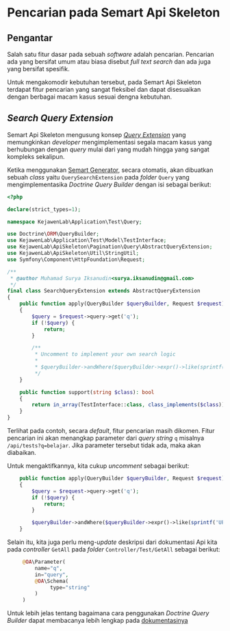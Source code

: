 # Pencarian pada Semart Api Skeleton

## Pengantar

Salah satu fitur dasar pada sebuah *software* adalah pencarian. Pencarian ada yang bersifat umum atau biasa disebut *full text search* dan ada juga yang bersifat spesifik.

Untuk mengakomodir kebutuhan tersebut, pada Semart Api Skeleton terdapat fitur pencarian yang sangat fleksibel dan dapat disesuaikan dengan berbagai macam kasus sesuai dengna kebutuhan.

## *Search Query Extension*

Semart Api Skeleton mengusung konsep [*Query Extension*](query_extension.md) yang memungkinkan *developer* mengimplementasi segala macam kasus yang berhubungan dengan *query* mulai dari yang mudah hingga yang sangat kompleks sekalipun.

Ketika menggunakan [Semart Generator](generator.md), secara otomatis, akan dibuatkan sebuah *class* yaitu `QuerySearchExtension` pada *folder* `Query` yang mengimplementasika *Doctrine Query Builder* dengan isi sebagai berikut:

```php
<?php

declare(strict_types=1);

namespace KejawenLab\Application\Test\Query;

use Doctrine\ORM\QueryBuilder;
use KejawenLab\Application\Test\Model\TestInterface;
use KejawenLab\ApiSkeleton\Pagination\Query\AbstractQueryExtension;
use KejawenLab\ApiSkeleton\Util\StringUtil;
use Symfony\Component\HttpFoundation\Request;

/**
 * @author Muhamad Surya Iksanudin<surya.iksanudin@gmail.com>
 */
final class SearchQueryExtension extends AbstractQueryExtension
{
    public function apply(QueryBuilder $queryBuilder, Request $request): void
    {
        $query = $request->query->get('q');
        if (!$query) {
            return;
        }

        /**
         * Uncomment to implement your own search logic
         *
         * $queryBuilder->andWhere($queryBuilder->expr()->like(sprintf('UPPER(%s.name)', $this->aliasHelper->findAlias('root')), $queryBuilder->expr()->literal(sprintf('%%%s%%', StringUtil::uppercase($query)))));
         */
    }

    public function support(string $class): bool
    {
        return in_array(TestInterface::class, class_implements($class));
    }
}

```

Terlihat pada contoh, secara *default*, fitur pencarian masih dikomen. Fitur pencarian ini akan menangkap parameter dari *query string* `q` misalnya `/api/tests?q=belajar`. Jika parameter tersebut tidak ada, maka akan diabaikan.

Untuk mengaktifkannya, kita cukup *uncomment* sebagai berikut:

```php
    public function apply(QueryBuilder $queryBuilder, Request $request): void
    {
        $query = $request->query->get('q');
        if (!$query) {
            return;
        }

        $queryBuilder->andWhere($queryBuilder->expr()->like(sprintf('UPPER(%s.name)', $this->aliasHelper->findAlias('root')), $queryBuilder->expr()->literal(sprintf('%%%s%%', StringUtil::uppercase($query)))));
    }
```

Selain itu, kita juga perlu meng-*update* deskripsi dari dokumentasi Api kita pada *controller* `GetAll` pada *folder* `Controller/Test/GetAll` sebagai berikut:

```php
     @OA\Parameter(
         name="q",
         in="query",
         @OA\Schema(
              type="string"
         )
     )
```

Untuk lebih jelas tentang bagaimana cara penggunakan *Doctrine Query Builder* dapat membacanya lebih lengkap pada [dokumentasinya](https://www.doctrine-project.org/projects/doctrine-orm/en/2.7/reference/query-builder.html)
